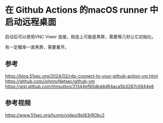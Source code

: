 # 在 Github Actions 的macOS runner 中启动远程桌面

启动后可以使用VNC Viwer 连接，刚连上可能是黑屏，需要等几秒让它初始化。

有一定概率一直黑屏，需要重开。

## 参考
https://blog.51sec.org/2024/02/rdp-connect-to-your-github-action-vm.html
https://github.com/JohnnyNetsec/github-vm
https://gist.github.com/timsutton/31344ef60dbd4d64aca5b3287c0644e8

## 参考视频
https://www.51sec.org/humix/video/8st83rROkc2